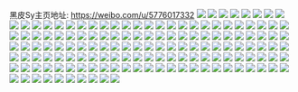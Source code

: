 黑皮Sy主页地址: https://weibo.com/u/5776017332 
![](https://wx4.sinaimg.cn/mw2000/006iTzXSly1h8vq7iu4n0j31z42k7x6q.jpg) 
![](https://wx4.sinaimg.cn/mw2000/006iTzXSly1h8qzvff1oyj30zu0uyjt6.jpg) 
![](https://wx4.sinaimg.cn/mw2000/006iTzXSly1h8qzvfond3j30zu1lgn15.jpg) 
![](https://wx4.sinaimg.cn/mw2000/006iTzXSly1h8qzvfxrftj30zu1kzdlg.jpg) 
![](https://wx4.sinaimg.cn/mw2000/006iTzXSly1h8n0zkjj1kj3280323hdv.jpg) 
![](https://wx4.sinaimg.cn/mw2000/006iTzXSly1h8n0zmjbkmj32802yp7wj.jpg) 
![](https://wx4.sinaimg.cn/mw2000/006iTzXSly1h8n0zopnryj327b2wyu0y.jpg) 
![](https://wx4.sinaimg.cn/mw2000/006iTzXSly1h7xhex3ajcj32c03404qs.jpg) 
![](https://wx4.sinaimg.cn/mw2000/006iTzXSly1h7xhetif86j32c0340kjo.jpg) 
![](https://wx4.sinaimg.cn/mw2000/006iTzXSly1h7xhfhcfnpj32622w2kjo.jpg) 
![](https://wx4.sinaimg.cn/mw2000/006iTzXSly1h7xhezorx9j326r2x0qv7.jpg) 
![](https://wx4.sinaimg.cn/mw2000/006iTzXSly1h7xhepu9r0j31o02yo7wi.jpg) 
![](https://wx4.sinaimg.cn/mw2000/006iTzXSly1h7xhf3ewkgj32c0340x6s.jpg) 
![](https://wx4.sinaimg.cn/mw2000/006iTzXSly1h7xhfarasxj32c0340b2c.jpg) 
![](https://wx4.sinaimg.cn/mw2000/006iTzXSly1h7xhf7ezrfj32c0340e86.jpg) 
![](https://wx4.sinaimg.cn/mw2000/006iTzXSly1h7xhfdirroj32c03407wk.jpg) 
![](https://wx4.sinaimg.cn/mw2000/006iTzXSly1h7q1z9o2uhj329f30knpf.jpg) 
![](https://wx4.sinaimg.cn/mw2000/006iTzXSly1h7q1z3cj88j32bz35me83.jpg) 
![](https://wx4.sinaimg.cn/mw2000/006iTzXSly1h7nc58mwglj329j34dqv6.jpg) 
![](https://wx4.sinaimg.cn/mw2000/006iTzXSly1h7nc5e1ttsj32c0340x6p.jpg) 
![](https://wx4.sinaimg.cn/mw2000/006iTzXSly1h7nc5g14nxj32c0340qv6.jpg) 
![](https://wx4.sinaimg.cn/mw2000/006iTzXSly1h7nc4aonqij327f369e83.jpg) 
![](https://wx4.sinaimg.cn/mw2000/006iTzXSly1h7nc4sp31mj327f30ekjn.jpg) 
![](https://wx4.sinaimg.cn/mw2000/006iTzXSly1h7nc5bwxfgj32542uu1ky.jpg) 
![](https://wx4.sinaimg.cn/mw2000/006iTzXSly1h7khh9z1nqj325c2v44qs.jpg) 
![](https://wx4.sinaimg.cn/mw2000/006iTzXSly1h7khhbhkr3j323q2sykjn.jpg) 
![](https://wx4.sinaimg.cn/mw2000/006iTzXSly1h7khhdd3t6j31zi2nbb2c.jpg) 
![](https://wx4.sinaimg.cn/mw2000/006iTzXSly1h7khh85s7cj32802yohdw.jpg) 
![](https://wx4.sinaimg.cn/mw2000/006iTzXSly1h78sqkzx42j30wi17ckcu.jpg) 
![](https://wx4.sinaimg.cn/mw2000/006iTzXSly1h745k3qgmuj32322s3e83.jpg) 
![](https://wx4.sinaimg.cn/mw2000/006iTzXSly1h745k5wd0nj31ov29ukjl.jpg) 
![](https://wx4.sinaimg.cn/mw2000/006iTzXSly1h745k9a4l2j323j2uz7hw.jpg) 
![](https://wx4.sinaimg.cn/mw2000/006iTzXSly1h745jzahc6j31iy21b4qp.jpg) 
![](https://wx4.sinaimg.cn/mw2000/006iTzXSly1h6zh88fn41j32a236c1l0.jpg) 
![](https://wx4.sinaimg.cn/mw2000/006iTzXSly1h6zh85d98kj32ae31vnfx.jpg) 
![](https://wx4.sinaimg.cn/mw2000/006iTzXSly1h6zh864xm7j328h36cdxt.jpg) 
![](https://wx4.sinaimg.cn/mw2000/006iTzXSly1h6zh871bfaj31y22nk7wi.jpg) 
![](https://wx4.sinaimg.cn/mw2000/006iTzXSly1h6zh83k1rhj32c0340b2b.jpg) 
![](https://wx4.sinaimg.cn/mw2000/006iTzXSly1h6zh84mce3j32c03407wj.jpg) 
![](https://wx4.sinaimg.cn/mw2000/006iTzXSly1h6zh89ub34j324t2ufe82.jpg) 
![](https://wx4.sinaimg.cn/mw2000/006iTzXSly1h6zh8al80pj324m2u6dt6.jpg) 
![](https://wx4.sinaimg.cn/mw2000/006iTzXSly1h6zh892penj32692wdu0x.jpg) 
![](https://wx4.sinaimg.cn/mw2000/006iTzXSly1h6kyyvjfwlj30wi1yc76j.jpg) 
![](https://wx4.sinaimg.cn/mw2000/006iTzXSly1h6kyyvprlbj30wi1ycn1y.jpg) 
![](https://wx4.sinaimg.cn/mw2000/006iTzXSly1h6kyyvy5puj30wi1ycwiv.jpg) 
![](https://wx4.sinaimg.cn/mw2000/006iTzXSly1h6kyyw4hdkj30wi1ycmyl.jpg) 
![](https://wx4.sinaimg.cn/mw2000/006iTzXSly1h6kyyww80ij30tu14ct94.jpg) 
![](https://wx4.sinaimg.cn/mw2000/006iTzXSly1h6kyywad3hj30wi1ycwig.jpg) 
![](https://wx4.sinaimg.cn/mw2000/006iTzXSly1h6kyyvc9ygj30wi1yc765.jpg) 
![](https://wx4.sinaimg.cn/mw2000/006iTzXSly1h6kyywiat8j30wi1ycdju.jpg) 
![](https://wx4.sinaimg.cn/mw2000/006iTzXSly1h6kyywpl7gj30wi1yctab.jpg) 
![](https://wx4.sinaimg.cn/mw2000/006iTzXSly1h6iovmondnj30zu1bswti.jpg) 
![](https://wx4.sinaimg.cn/mw2000/006iTzXSly1h6f3ruqu44j322n2rjtdq.jpg) 
![](https://wx4.sinaimg.cn/mw2000/006iTzXSly1h6f3rtrvz3j31zz2nzhdu.jpg) 
![](https://wx4.sinaimg.cn/mw2000/006iTzXSly1h6f3rwwkxrj31wz340hdu.jpg) 
![](https://wx4.sinaimg.cn/mw2000/006iTzXSly1h6f3ryxw46j31vr340e82.jpg) 
![](https://wx4.sinaimg.cn/mw2000/006iTzXSly1h6eei75wvrj30zu1e0gzo.jpg) 
![](https://wx4.sinaimg.cn/mw2000/006iTzXSly1h6eei84qm6j30zu1g87wh.jpg) 
![](https://wx4.sinaimg.cn/mw2000/006iTzXSly1h6brpbixslj30zu1d44bc.jpg) 
![](https://wx4.sinaimg.cn/mw2000/006iTzXSly1h69zjk5fmgj31qf2b8kjm.jpg) 
![](https://wx4.sinaimg.cn/mw2000/006iTzXSly1h69zjm2dccj322m2rhkjm.jpg) 
![](https://wx4.sinaimg.cn/mw2000/006iTzXSly1h69zjqa52hj31ua2gax0h.jpg) 
![](https://wx4.sinaimg.cn/mw2000/006iTzXSly1h69zjoc5rgj324w340qv7.jpg) 
![](https://wx4.sinaimg.cn/mw2000/006iTzXSly1h64szh53pmj32572uyahl.jpg) 
![](https://wx4.sinaimg.cn/mw2000/006iTzXSly1h64szdy6cej32c0340e84.jpg) 
![](https://wx4.sinaimg.cn/mw2000/006iTzXSly1h64szl1y2kj32c035lqv7.jpg) 
![](https://wx4.sinaimg.cn/mw2000/006iTzXSly1h64szr0l2kj32c035tnev.jpg) 
![](https://wx4.sinaimg.cn/mw2000/006iTzXSly1h5tvhtn9hlj32au340e82.jpg) 
![](https://wx4.sinaimg.cn/mw2000/006iTzXSly1h5tvhqybzrj31dm1u6qir.jpg) 
![](https://wx4.sinaimg.cn/mw2000/006iTzXSly1h5tvhp4y1sj32a4340e84.jpg) 
![](https://wx4.sinaimg.cn/mw2000/006iTzXSly1h5tvhqdshij310j1ehqk0.jpg) 
![](https://wx4.sinaimg.cn/mw2000/006iTzXSly1h5ntn13i8oj30u0140n49.jpg) 
![](https://wx4.sinaimg.cn/mw2000/006iTzXSly1h5ntn1alf6j30u01adgqo.jpg) 
![](https://wx4.sinaimg.cn/mw2000/006iTzXSly1h5ntn1jcawj30u0140agq.jpg) 
![](https://wx4.sinaimg.cn/mw2000/006iTzXSly1h5ntn1r4pvj30u014xn2n.jpg) 
![](https://wx4.sinaimg.cn/mw2000/006iTzXSly1h5ntn1ymdtj30u01cmdle.jpg) 
![](https://wx4.sinaimg.cn/mw2000/006iTzXSly1h5ntn0veu6j30u0140447.jpg) 
![](https://wx4.sinaimg.cn/mw2000/006iTzXSly1h5ntn27uzgj315m0u0jwt.jpg) 
![](https://wx4.sinaimg.cn/mw2000/006iTzXSly1h5ntn2fy82j30u01bi7ae.jpg) 
![](https://wx4.sinaimg.cn/mw2000/006iTzXSly1h5ntn2nohvj317e0u0gqy.jpg) 
![](https://wx4.sinaimg.cn/mw2000/006iTzXSly1h5ivygy334j30u01b941c.jpg) 
![](https://wx4.sinaimg.cn/mw2000/006iTzXSly1h57h6944b0j30u0165jzy.jpg) 
![](https://wx4.sinaimg.cn/mw2000/006iTzXSly1h57h687bapj30u015vahc.jpg) 
![](https://wx4.sinaimg.cn/mw2000/006iTzXSly1h57h68jey5j30u0140dlx.jpg) 
![](https://wx4.sinaimg.cn/mw2000/006iTzXSly1h57h68sguvj30u016qtj2.jpg) 
![](https://wx4.sinaimg.cn/mw2000/006iTzXSly1h57h67wrsnj30u0140110.jpg) 
![](https://wx4.sinaimg.cn/mw2000/006iTzXSly1h57h69cu6mj30u0140wlf.jpg) 
![](https://wx4.sinaimg.cn/mw2000/006iTzXSly1h546vz83urj30u014d49f.jpg) 
![](https://wx4.sinaimg.cn/mw2000/006iTzXSly1h50ytj1oiej30u01cq0xc.jpg) 
![](https://wx4.sinaimg.cn/mw2000/006iTzXSly1h4wfn21nhnj30u015w104.jpg) 
![](https://wx4.sinaimg.cn/mw2000/006iTzXSly1h4tk87aza5j30u014yahy.jpg) 
![](https://wx4.sinaimg.cn/mw2000/006iTzXSly1h4tk888849j30u017mgul.jpg) 
![](https://wx4.sinaimg.cn/mw2000/006iTzXSly1h4tk87meigj30u017m7cd.jpg) 
![](https://wx4.sinaimg.cn/mw2000/006iTzXSly1h4tk87yt9kj30u01400zt.jpg) 
![](https://wx4.sinaimg.cn/mw2000/006iTzXSly1h4fu0v3j2hj30u0140447.jpg) 
![](https://wx4.sinaimg.cn/mw2000/006iTzXSly1h4fu0u2kybj30u014047x.jpg) 
![](https://wx4.sinaimg.cn/mw2000/006iTzXSly1h4eyd4jf8zj32302s1npe.jpg) 
![](https://wx4.sinaimg.cn/mw2000/006iTzXSly1h4eyd1cp2bj328e2z7qv6.jpg) 
![](https://wx4.sinaimg.cn/mw2000/006iTzXSly1h4eyd7a3xlj32532us7wj.jpg) 
![](https://wx4.sinaimg.cn/mw2000/006iTzXSly1h4eyd8v0orj32452tjkjm.jpg) 
![](https://wx4.sinaimg.cn/mw2000/006iTzXSly1h4djlgovpxj30wi188h4e.jpg) 
![](https://wx4.sinaimg.cn/mw2000/006iTzXSly1h4djlfe5d4j30wi19dng0.jpg) 
![](https://wx4.sinaimg.cn/mw2000/006iTzXSly1h4djlhmtr7j30v818ue19.jpg) 
![](https://wx4.sinaimg.cn/mw2000/006iTzXSly1h4djl88k6oj30wi18pdx0.jpg) 
![](https://wx4.sinaimg.cn/mw2000/006iTzXSly1h4b3jlgtxlj30u015hqeq.jpg) 
![](https://wx4.sinaimg.cn/mw2000/006iTzXSly1h4b3jm54q5j30u0140n4p.jpg) 
![](https://wx4.sinaimg.cn/mw2000/006iTzXSly1h4b3jmefqkj30u0140wne.jpg) 
![](https://wx4.sinaimg.cn/mw2000/006iTzXSly1h4b3jl6rtij30u015ek0w.jpg) 
![](https://wx4.sinaimg.cn/mw2000/006iTzXSly1h47c9u44vtj30ku112q8p.jpg) 
![](https://wx4.sinaimg.cn/mw2000/006iTzXSly1h41qim3k90j30u015gqaz.jpg) 
![](https://wx4.sinaimg.cn/mw2000/006iTzXSly1h41qimqflpj30u019178q.jpg) 
![](https://wx4.sinaimg.cn/mw2000/006iTzXSly1h41qimab33j30u015njzw.jpg) 
![](https://wx4.sinaimg.cn/mw2000/006iTzXSly1h41qimh57zj30u01auwk0.jpg) 
![](https://wx4.sinaimg.cn/mw2000/006iTzXSly1h41qin4ypej30u01407e4.jpg) 
![](https://wx4.sinaimg.cn/mw2000/006iTzXSly1h41qimx0qdj30u0191af0.jpg) 
![](https://wx4.sinaimg.cn/mw2000/006iTzXSly1h3vrpfx328j30u0140dou.jpg) 
![](https://wx4.sinaimg.cn/mw2000/006iTzXSly1h3vrpg51uyj30u015mdo3.jpg) 
![](https://wx4.sinaimg.cn/mw2000/006iTzXSly1h3vrph5l2hj30u010hjzi.jpg) 
![](https://wx4.sinaimg.cn/mw2000/006iTzXSly1h3vrpgi6y0j30u0140jzc.jpg) 
![](https://wx4.sinaimg.cn/mw2000/006iTzXSly1h3vrpi63vfj30u012wdoy.jpg) 
![](https://wx4.sinaimg.cn/mw2000/006iTzXSly1h3vrphv9joj30u0153n5l.jpg) 
![](https://wx4.sinaimg.cn/mw2000/006iTzXSly1h3pdhi1hl6j30u00u0qan.jpg) 
![](https://wx4.sinaimg.cn/mw2000/006iTzXSly1h3pdhjwkgkj30u00u0463.jpg) 
![](https://wx4.sinaimg.cn/mw2000/006iTzXSly1h3pdhhq01oj30u00u0jyz.jpg) 
![](https://wx4.sinaimg.cn/mw2000/006iTzXSly1h3nolunaq3j32802yoe83.jpg) 
![](https://wx4.sinaimg.cn/mw2000/006iTzXSly1h3nolxblspj328033f4qr.jpg) 
![](https://wx4.sinaimg.cn/mw2000/006iTzXSly1h3nols1tblj328033fqv7.jpg) 
![](https://wx4.sinaimg.cn/mw2000/006iTzXSly1h3nolyogrjj314y1kp7qy.jpg) 
![](https://wx4.sinaimg.cn/mw2000/006iTzXSly1h3jq406eclj30u0140afk.jpg) 
![](https://wx4.sinaimg.cn/mw2000/006iTzXSly1h3jq4e2yj1j30u0140q99.jpg) 
![](https://wx4.sinaimg.cn/mw2000/006iTzXSly1h3gkwv0gwxj30u01587c0.jpg) 
![](https://wx4.sinaimg.cn/mw2000/006iTzXSly1h3dnzf57ydj30u013n45e.jpg) 
![](https://wx4.sinaimg.cn/mw2000/006iTzXSly1h3d7jckvipj30u014pn9g.jpg) 
![](https://wx4.sinaimg.cn/mw2000/006iTzXSly1h3d7jct670j30u015a482.jpg) 
![](https://wx4.sinaimg.cn/mw2000/006iTzXSly1h3d7jd2nddj30u0140n5d.jpg) 
![](https://wx4.sinaimg.cn/mw2000/006iTzXSly1h3d7jdbd29j30u01544cl.jpg) 
![](https://wx4.sinaimg.cn/mw2000/006iTzXSly1h3d7jdmqgsj30u01404d8.jpg) 
![](https://wx4.sinaimg.cn/mw2000/006iTzXSly1h3d7jdw0vgj30u014nwta.jpg) 
![](https://wx4.sinaimg.cn/mw2000/006iTzXSly1h3d7je8ja5j30u0140n94.jpg) 
![](https://wx4.sinaimg.cn/mw2000/006iTzXSly1h3d7jcdbj6j30u0140an4.jpg) 
![](https://wx4.sinaimg.cn/mw2000/006iTzXSly1h3d7jegkskj30u0140drh.jpg) 
![](https://wx4.sinaimg.cn/mw2000/006iTzXSly1h3bm8newoqj30u014udn0.jpg) 
![](https://wx4.sinaimg.cn/mw2000/006iTzXSly1h3bm8oflhtj30u013m483.jpg) 
